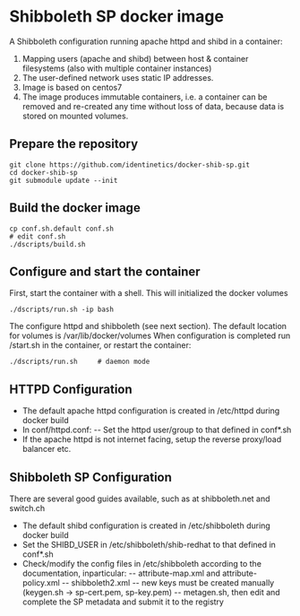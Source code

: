 # Shibboleth SP docker image  

A Shibboleth configuration running apache httpd and shibd in a container:

1. Mapping users (apache and shibd) between host & container filesystems (also with multiple container instances)
2. The user-defined network uses static IP addresses.
3. Image is based on centos7
4. The image produces immutable containers, i.e. a container can be removed and re-created
any time without loss of data, because data is stored on mounted volumes.

## Prepare the repository

    git clone https://github.com/identinetics/docker-shib-sp.git
    cd docker-shib-sp
    git submodule update --init
    

## Build the docker image

    cp conf.sh.default conf.sh
    # edit conf.sh
    ./dscripts/build.sh 


## Configure and start the container
 
First, start the container with a shell. This will initialized the docker volumes

    ./dscripts/run.sh -ip bash 

The configure httpd and shibboleth (see next section). The default location for volumes is /var/lib/docker/volumes
When configuration is completed run /start.sh in the container, or restart the container:

    ./dscripts/run.sh     # daemon mode
    
## HTTPD Configuration 

- The default apache httpd configuration is created in /etc/httpd during docker build
- In conf/httpd.conf:
  -- Set the httpd user/group to that defined in conf*.sh
- If the apache httpd is not internet facing, setup the reverse proxy/load balancer etc.


## Shibboleth SP Configuration

There are several good guides available, such as at shibboleth.net and switch.ch

- The default shibd configuration is created in /etc/shibboleth during docker build
- Set the SHIBD_USER in /etc/shibboleth/shib-redhat to that defined in conf*.sh
- Check/modify the config files in /etc/shibboleth according to the documentation, inparticular:
  -- attribute-map.xml and attribute-policy.xml
  -- shibboleth2.xml
  -- new keys must be created manually (keygen.sh -> sp-cert.pem, sp-key.pem)
  -- metagen.sh, then edit and complete the SP metadata and submit it to the registry
